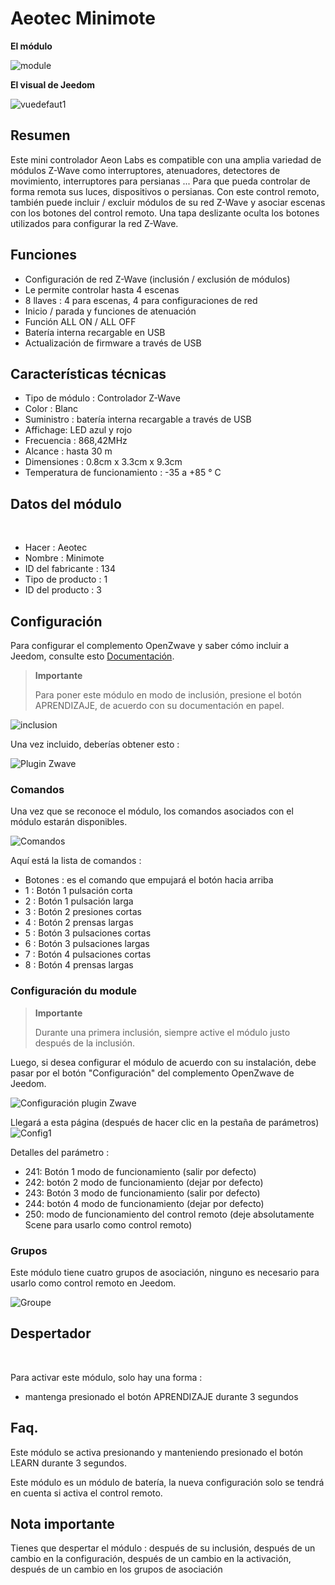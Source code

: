 # Aeotec Minimote

**El módulo**

![module](images/aeotec.minimote/module.jpg)

**El visual de Jeedom**

![vuedefaut1](images/aeotec.minimote/vuedefaut1.jpg)

## Resumen

Este mini controlador Aeon Labs es compatible con una amplia variedad de módulos Z-Wave como interruptores, atenuadores, detectores de movimiento, interruptores para persianas ... Para que pueda controlar de forma remota sus luces, dispositivos o persianas. Con este control remoto, también puede incluir / excluir módulos de su red Z-Wave y asociar escenas con los botones del control remoto. Una tapa deslizante oculta los botones utilizados para configurar la red Z-Wave.

## Funciones

-   Configuración de red Z-Wave (inclusión / exclusión de módulos)
-   Le permite controlar hasta 4 escenas
-   8 llaves : 4 para escenas, 4 para configuraciones de red
-   Inicio / parada y funciones de atenuación
-   Función ALL ON / ALL OFF
-   Batería interna recargable en USB
-   Actualización de firmware a través de USB

## Características técnicas

-   Tipo de módulo : Controlador Z-Wave
-   Color : Blanc
-   Suministro : batería interna recargable a través de USB
-   Affichage: LED azul y rojo
-   Frecuencia : 868,42MHz
-   Alcance : hasta 30 m
-   Dimensiones : 0.8cm x 3.3cm x 9.3cm
-   Temperatura de funcionamiento : -35 a +85 ° C

## Datos del módulo
 
-   Hacer : Aeotec
-   Nombre : Minimote
-   ID del fabricante : 134
-   Tipo de producto : 1
-   ID del producto : 3

## Configuración

Para configurar el complemento OpenZwave y saber cómo incluir a Jeedom, consulte esto [Documentación](https://doc.jeedom.com/es_ES/plugins/automation%20protocol/openzwave/).

> **Importante**
>
> Para poner este módulo en modo de inclusión, presione el botón APRENDIZAJE, de acuerdo con su documentación en papel.

![inclusion](images/aeotec.minimote/inclusion.jpg)

Una vez incluido, deberías obtener esto :

![Plugin Zwave](images/aeotec.minimote/information.jpg)

### Comandos

Una vez que se reconoce el módulo, los comandos asociados con el módulo estarán disponibles.

![Comandos](images/aeotec.minimote/commandes.jpg)

Aquí está la lista de comandos :

-   Botones : es el comando que empujará el botón hacia arriba
  - 1 : Botón 1 pulsación corta
  - 2 : Botón 1 pulsación larga
  - 3 : Botón 2 presiones cortas
  - 4 : Botón 2 prensas largas
  - 5 : Botón 3 pulsaciones cortas
  - 6 : Botón 3 pulsaciones largas
  - 7 : Botón 4 pulsaciones cortas
  - 8 : Botón 4 prensas largas

### Configuración du module

> **Importante**
>
> Durante una primera inclusión, siempre active el módulo justo después de la inclusión.

Luego, si desea configurar el módulo de acuerdo con su instalación, debe pasar por el botón "Configuración" del complemento OpenZwave de Jeedom.

![Configuración plugin Zwave](images/plugin/bouton_configuration.jpg)

Llegará a esta página (después de hacer clic en la pestaña de parámetros)
 
![Config1](images/aeotec.minimote/config1.jpg)

Detalles del parámetro :

-   241: Botón 1 modo de funcionamiento (salir por defecto)
-   242: botón 2 modo de funcionamiento (dejar por defecto)
-   243: Botón 3 modo de funcionamiento (salir por defecto)
-   244: botón 4 modo de funcionamiento (dejar por defecto)
-   250: modo de funcionamiento del control remoto (deje absolutamente Scene para usarlo como control remoto)

### Grupos

Este módulo tiene cuatro grupos de asociación, ninguno es necesario para usarlo como control remoto en Jeedom.

![Groupe](images/aeotec.minimote/groupe.jpg)

## Despertador

 

Para activar este módulo, solo hay una forma :

-   mantenga presionado el botón APRENDIZAJE durante 3 segundos

## Faq.

Este módulo se activa presionando y manteniendo presionado el botón LEARN durante 3 segundos.

Este módulo es un módulo de batería, la nueva configuración solo se tendrá en cuenta si activa el control remoto.

## Nota importante

Tienes que despertar el módulo : después de su inclusión, después de un cambio en la configuración, después de un cambio en la activación, después de un cambio en los grupos de asociación
